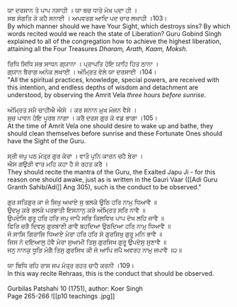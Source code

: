 ਯਾ ਦਰਸਾਨ ਤੇ ਪਾਪ ਨਸਾਹੀ । ਯਾ ਬਚ ਧਾਰੇ ਮੋਖ ਪਦਾ ਹੀ ।⁣  
ਸਬ ਸੰਗਤਿ ਕੋ ਕਹੈ ਸਨਾਈ । ਅਪਵਰਗ ਆਦਿ ਪਦ ਚਾਰ ਲਖਾਹੀ ।103।⁣  
By which manner should we have Your Sight, which destroys sins? By which words recited would we reach the state of Liberation? Guru Gobind Singh explained to all of the congregation how to achieve the highest liberation, attaining all the Four Treasures *Dharam, Arath, Kaam, Moksh*. ⁣  
⁣  
ਰਿਧਿ ਸਿਧਿ ਸਭ ਸਾਧਨ ਗ੍ਯਾਨਾ । ਪ੍ਰਾਪਤਿ ਹੋਇ ਯਾਹਿ ਹਿਤ ਠਾਨਾ । ⁣  
ਗ੍ਯਾਨ ਬੈਰਾਗ ਅਨੇਕ ਲਖਾਈ । ਅੰਮ੍ਰਿਤ ਵੇਲੇ ਯਾ ਦਰਸਾਈ ।104।⁣  
"All the spiritual practices, knowledge, special powers, are received with this intention, and endless depths of wisdom and detachment are understood, by observing the Amrit Vela *three hours before sunrise*. ⁣  
⁣  
ਅੰਮ੍ਰਿਤ ਸਮੈ ਚਾਹੀਐ ਐਸੇ । ਕਰ ਸਨਾਨ ਮੁਖ ਮੰਜਨ ਵੈਸੇ । ⁣  
ਸੁਚ ਪਾਵਨ ਹੋਇ ਪੂਰਬ ਨਾਗਾ । ਕਰੈ ਦਰਸ ਗੁਰ ਕੋ ਵਡ ਭਾਗਾ ।105।⁣  
At the time of Amrit Vela one should desire to wake up and bathe, they should clean themselves before sunrise and these Fortunate Ones should have the Sight of the Guru. ⁣  
⁣  
ਸ੍ਰੀ ਜਪੁ ਪਠ ਮੰਤ੍ਰ ਗੁਰ ਕੇਰਾ । ਵਾਤੌ ਪੁਨਿ ਕਾਰਨ ਚਹੈ ਬੇਰਾ । ⁣  
ਐਸ ਗਉੜੀ ਵਾਰ ਮਹਿ ਕਹਾ ਹੈ ਸੋ ਰਹਤ ਕਰੈ ।⁣  
They should recite the mantra of the Guru, the Exalted Japu Ji - for this reason one should awake, just as is written in the Gauri Vaar ([[Adi Guru Granth Sahib/Adi]] Ang 305), such is the conduct to be observed."⁣  
⁣  
ਗੁਰ ਸਤਿਗੁਰ ਕਾ ਜੋ ਸਿਖੁ ਅਖਾਏ ਸੁ ਭਲਕੇ ਉਠਿ ਹਰਿ ਨਾਮੁ ਧਿਆਵੈ ॥⁣  
ਉਦਮੁ ਕਰੇ ਭਲਕੇ ਪਰਭਾਤੀ ਇਸਨਾਨੁ ਕਰੇ ਅੰਮ੍ਰਿਤ ਸਰਿ ਨਾਵੈ ॥⁣  
ਉਪਦੇਸਿ ਗੁਰੂ ਹਰਿ ਹਰਿ ਜਪੁ ਜਾਪੈ ਸਭਿ ਕਿਲਵਿਖ ਪਾਪ ਦੋਖ ਲਹਿ ਜਾਵੈ ॥⁣  
ਫਿਰਿ ਚੜੈ ਦਿਵਸੁ ਗੁਰਬਾਣੀ ਗਾਵੈ ਬਹਦਿਆ ਉਠਦਿਆ ਹਰਿ ਨਾਮੁ ਧਿਆਵੈ ॥⁣  
ਜੋ ਸਾਸਿ ਗਿਰਾਸਿ ਧਿਆਏ ਮੇਰਾ ਹਰਿ ਹਰਿ ਸੋ ਗੁਰਸਿਖੁ ਗੁਰੂ ਮਨਿ ਭਾਵੈ ॥⁣  
ਜਿਸ ਨੋ ਦਇਆਲੁ ਹੋਵੈ ਮੇਰਾ ਸੁਆਮੀ ਤਿਸੁ ਗੁਰਸਿਖ ਗੁਰੂ ਉਪਦੇਸੁ ਸੁਣਾਵੈ ॥⁣  
ਜਨੁ ਨਾਨਕੁ ਧੂੜਿ ਮੰਗੈ ਤਿਸੁ ਗੁਰਸਿਖ ਕੀ ਜੋ ਆਪਿ ਜਪੈ ਅਵਰਹ ਨਾਮੁ ਜਪਾਵੈ ॥੨॥⁣  
⁣  
ਯਾ ਬਿਧਿ ਰਹਿ ਰਾਸ ਜਪ ਮੰਤ੍ਰ ਰਹਤ ਚਾਹੈ ਕਰਨੀ ।109।⁣  
In this way recite Rehraas, this is the conduct that should be observed. ⁣  
⁣  
Gurbilas Patshahi 10 (1751), author: Koer Singh⁣  
Page 265-266
![[p10 teachings .jpg]]
